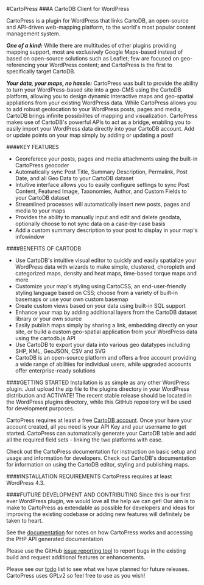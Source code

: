 #CartoPress
###A CartoDB Client for WordPress

CartoPress is a plugin for WordPress that links CartoDB, an open-source and API-driven web-mapping platform, to the world's most popular content management system. 

**_One of a kind:_** While there are multitudes of other plugins providing mapping support, most are exclusively Google Maps-based instead of based on open-source solutions such as Leaflet; few are focused on geo-referencing your WordPress content; and CartoPress is the first to specifically target CartoDB. 

**_Your data, your maps, no hassle:_** CartoPress was built to provide the ability to turn your WordPress-based site into a geo-CMS using the CartoDB platform, allowing you to design dynamic interactive maps and geo-spatial appliations from your existing WordPress data. While CartoPress allows you to add robust geolocation to your WordPress posts, pages and media, CartoDB brings infinite possibilites of mapping and visualization. CartoPress makes use of CartoDB's powerful APIs to act as a bridge, enabling you to easily import your WordPress data directly into your CartoDB account. Add or update points on your map simply by adding or updating a post!

####KEY FEATURES
* Georeferece your posts, pages and media attachments using the built-in CartoPress geocoder
* Automatically sync Post Title, Summary Description, Permalink, Post Date, and all Geo Data to your CartoDB dataset
* Intuitive interface allows you to easily configure settings to sync Post Content, Featured Image, Taxonomies, Author, and Custom Fields to your CartoDB dataset
* Streamlined processes will automatically insert new posts, pages and media to your maps
* Provides the ability to manually input and edit and delete geodata, optionally choose to not sync data on a case-by-case basis
* Add a custom summary description to your post to display in your map's infowindow

####BENEFITS OF CARTODB
* Use CartoDB's intuitive visual editor to quickly and easily spatialize your WordPress data with wizards to make simple, clustered, choropleth and categorized maps, density and heat maps, time-based torque maps and more
* Customize your map's styling using CartoCSS, an end-user-friendly styling language based on CSS; choose from a variety of built-in basemaps or use your own custom basemap
* Create custom views based on your data using built-in SQL support
* Enhance your map by adding additional layers from the CartoDB dataset library or your own source
* Easily publish maps simply by sharing a link, embedding directly on your site, or build a custom geo-spatial application from your WordPress data using the cartodb.js API
* Use CartoDB to export your data into various geo datatypes including SHP, KML, GeoJSON, CSV and SVG
* CartoDB is an open-source platform and offers a free account providing a wide range of abilities for individual users, while upgraded accounts offer enterprise-ready solutions

####GETTING STARTED
Installation is as simple as any other WordPress plugin. Just upload the zip file to the plugins directory in your WordPress distribution and ACTIVATE! The recent stable release should be located in the WordPress plugins directory, while this GitHub repository will be used for development purposes.

CartoPress requires at least a free [CartoDB account](https://cartodb.com/signup). Once your have your account created, all you need is your API Key and your username to get started. CartoPress can automatically generate your CartoDB table and add all the required field sets - linking the two platforms with ease.

Check out the CartoPress documentation for instruction on basic setup and usage and information for developers. Check out CartoDB's documentation for information on using the CartoDB editor, styling and publishing maps.

####INSTALLATION REQUIREMENTS
CartoPress requires at least WordPress 4.3.

####FUTURE DEVELOPMENT AND CONTRIBUTING
Since this is our first ever WordPress plugin, we would love all the help we can get! Our aim is to make to CartoPress as extendable as possible for developers and ideas for improving the existing codebase or adding new features will definitely be taken to heart.

See the [documentation](https://github.com/MasterBaideme1021/cartopress/wiki) for notes on how CartoPress works and accessing the PHP API generated documentation

Please use the GitHub [issue reporting tool](https://github.com/MasterBaideme1021/cartopress/issues) to report bugs in the existing build and request additional features or enhancements.

Please see our [todo](todo.md) list to see what we have planned for future releases. CartoPress uses GPLv2 so feel free to use as you wish!


